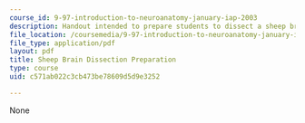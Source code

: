 ```yaml
---
course_id: 9-97-introduction-to-neuroanatomy-january-iap-2003
description: Handout intended to prepare students to dissect a sheep brain.
file_location: /coursemedia/9-97-introduction-to-neuroanatomy-january-iap-2003/c571ab022c3cb473be78609d5d9e3252_sheep_brain_dissection_preparation.pdf
file_type: application/pdf
layout: pdf
title: Sheep Brain Dissection Preparation
type: course
uid: c571ab022c3cb473be78609d5d9e3252

---
```

None
